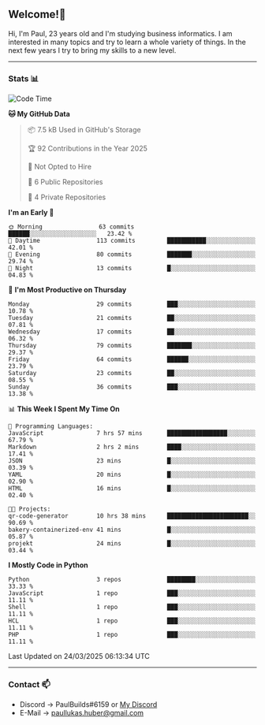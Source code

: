 ## Welcome!👋

Hi, I'm Paul, 23 years old and I'm studying business informatics. I am interested in many topics and try to learn a whole variety of things. In the next few years I try to bring my skills to a new level.

---
### Stats 📊

<!--START_SECTION:waka-->
![Code Time](http://img.shields.io/badge/Code%20Time-111%20hrs%201%20min-blue)

**🐱 My GitHub Data** 

> 📦 7.5 kB Used in GitHub's Storage 
 > 
> 🏆 92 Contributions in the Year 2025
 > 
> 🚫 Not Opted to Hire
 > 
> 📜 6 Public Repositories 
 > 
> 🔑 4 Private Repositories 
 > 
**I'm an Early 🐤** 

```text
🌞 Morning                63 commits          ██████░░░░░░░░░░░░░░░░░░░   23.42 % 
🌆 Daytime                113 commits         ███████████░░░░░░░░░░░░░░   42.01 % 
🌃 Evening                80 commits          ███████░░░░░░░░░░░░░░░░░░   29.74 % 
🌙 Night                  13 commits          █░░░░░░░░░░░░░░░░░░░░░░░░   04.83 % 
```
📅 **I'm Most Productive on Thursday** 

```text
Monday                   29 commits          ███░░░░░░░░░░░░░░░░░░░░░░   10.78 % 
Tuesday                  21 commits          ██░░░░░░░░░░░░░░░░░░░░░░░   07.81 % 
Wednesday                17 commits          ██░░░░░░░░░░░░░░░░░░░░░░░   06.32 % 
Thursday                 79 commits          ███████░░░░░░░░░░░░░░░░░░   29.37 % 
Friday                   64 commits          ██████░░░░░░░░░░░░░░░░░░░   23.79 % 
Saturday                 23 commits          ██░░░░░░░░░░░░░░░░░░░░░░░   08.55 % 
Sunday                   36 commits          ███░░░░░░░░░░░░░░░░░░░░░░   13.38 % 
```


📊 **This Week I Spent My Time On** 

```text
💬 Programming Languages: 
JavaScript               7 hrs 57 mins       █████████████████░░░░░░░░   67.79 % 
Markdown                 2 hrs 2 mins        ████░░░░░░░░░░░░░░░░░░░░░   17.41 % 
JSON                     23 mins             █░░░░░░░░░░░░░░░░░░░░░░░░   03.39 % 
YAML                     20 mins             █░░░░░░░░░░░░░░░░░░░░░░░░   02.90 % 
HTML                     16 mins             █░░░░░░░░░░░░░░░░░░░░░░░░   02.40 % 

🐱‍💻 Projects: 
qr-code-generator        10 hrs 38 mins      ███████████████████████░░   90.69 % 
bakery-containerized-env 41 mins             █░░░░░░░░░░░░░░░░░░░░░░░░   05.87 % 
projekt                  24 mins             █░░░░░░░░░░░░░░░░░░░░░░░░   03.44 % 
```

**I Mostly Code in Python** 

```text
Python                   3 repos             ████████░░░░░░░░░░░░░░░░░   33.33 % 
JavaScript               1 repo              ███░░░░░░░░░░░░░░░░░░░░░░   11.11 % 
Shell                    1 repo              ███░░░░░░░░░░░░░░░░░░░░░░   11.11 % 
HCL                      1 repo              ███░░░░░░░░░░░░░░░░░░░░░░   11.11 % 
PHP                      1 repo              ███░░░░░░░░░░░░░░░░░░░░░░   11.11 % 
```




 Last Updated on 24/03/2025 06:13:34 UTC
<!--END_SECTION:waka-->

---
### Contact 📫

* Discord -> PaulBuilds#6159 or [My Discord](https://discord.gg/7kq6UnB)
* E-Mail -> paullukas.huber@gmail.com
